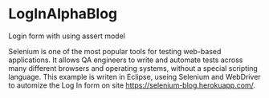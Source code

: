 # LogInAlphaBlog
Login form with using assert model

Selenium is one of the most popular tools for testing web-based applications. 
It allows QA engineers to write and automate tests across many different browsers and operating systems, 
without a special scripting language. 
This example is writen in Eclipse, useing Selenium and WebDriver to automize the Log In form on site https://selenium-blog.herokuapp.com/.
